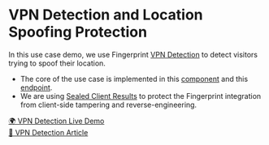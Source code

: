 # VPN Detection and Location Spoofing Protection

In this use case demo, we use Fingerprint [VPN Detection](https://dev.fingerprint.com/docs/smart-signals-overview#vpn-detection-for-browsers) to detect visitors trying to spoof their location.

- The core of the use case is implemented in this [component](./VpnDetectionUseCase.tsx) and this [endpoint](./api/activate-ppp/route.ts).
- We are using [Sealed Client Results](https://dev.fingerprint.com/docs/sealed-client-results) to protect the Fingerprint integration from client-side tampering and reverse-engineering.

[🌍 VPN Detection Live Demo](https://demo.fingerprint.com/vpn-detection)  
[📖 VPN Detection Article](https://fingerprint.com/blog/vpn-detection-location-spoofing-fraud-prevention/)
